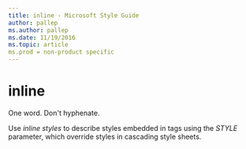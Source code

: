 ```yaml
---
title: inline - Microsoft Style Guide
author: pallep
ms.author: pallep
ms.date: 11/19/2016
ms.topic: article
ms.prod = non-product specific
---
```


# inline

One word. Don't hyphenate. 

Use *inline styles* to describe styles embedded in tags using the *STYLE* parameter, which override styles in cascading style sheets. 

